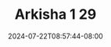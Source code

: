 --- 
title: "Arkisha 1 29"
description: "streaming   Arkisha 1 29 twitter durasi panjang baru"
date: 2024-07-22T08:57:44-08:00
file_code: "43xwmuotxbva"
draft: false
cover: "m69spdna3l6tljf7.jpg"
tags: ["Arkisha", "bokep-indo", "bokep-viral", "bokep-ig"]
length: 83
fld_id: "1482657"
foldername: "Arkisha 1"
categories: ["Arkisha 1"]
views: 0
---